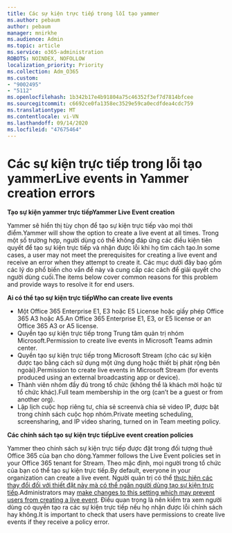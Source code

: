 ```yaml
---
title: Các sự kiện trực tiếp trong lỗi tạo yammer
ms.author: pebaum
author: pebaum
manager: mnirkhe
ms.audience: Admin
ms.topic: article
ms.service: o365-administration
ROBOTS: NOINDEX, NOFOLLOW
localization_priority: Priority
ms.collection: Adm_O365
ms.custom:
- "9002495"
- "5112"
ms.openlocfilehash: 1b342b17e4b91804a75c46352f3ef7d7814bfcee
ms.sourcegitcommit: c6692ce0fa1358ec3529e59ca0ecdfdea4cdc759
ms.translationtype: MT
ms.contentlocale: vi-VN
ms.lasthandoff: 09/14/2020
ms.locfileid: "47675464"
---
```

# <a name="live-events-in-yammer-creation-errors"></a><span data-ttu-id="15da1-102">Các sự kiện trực tiếp trong lỗi tạo yammer</span><span class="sxs-lookup"><span data-stu-id="15da1-102">Live events in Yammer creation errors</span></span>

<span data-ttu-id="15da1-103">**Tạo sự kiện yammer trực tiếp**</span><span class="sxs-lookup"><span data-stu-id="15da1-103">**Yammer Live Event creation**</span></span>

<span data-ttu-id="15da1-104">Yammer sẽ hiển thị tùy chọn để tạo sự kiện trực tiếp vào mọi thời điểm.</span><span class="sxs-lookup"><span data-stu-id="15da1-104">Yammer will show the option to create a live event at all times.</span></span> <span data-ttu-id="15da1-105">Trong một số trường hợp, người dùng có thể không đáp ứng các điều kiện tiên quyết để tạo sự kiện trực tiếp và nhận được lỗi khi họ tìm cách tạo.</span><span class="sxs-lookup"><span data-stu-id="15da1-105">In some cases, a user may not meet the prerequisites for creating a live event and receive an error when they attempt to create it.</span></span> <span data-ttu-id="15da1-106">Các mục dưới đây bao gồm các lý do phổ biến cho vấn đề này và cung cấp các cách để giải quyết cho người dùng cuối.</span><span class="sxs-lookup"><span data-stu-id="15da1-106">The items below cover common reasons for this problem and provide ways to resolve it for end users.</span></span>

<span data-ttu-id="15da1-107">**Ai có thể tạo sự kiện trực tiếp**</span><span class="sxs-lookup"><span data-stu-id="15da1-107">**Who can create live events**</span></span>
- <span data-ttu-id="15da1-108">Một Office 365 Enterprise E1, E3 hoặc E5 License hoặc giấy phép Office 365 A3 hoặc A5.</span><span class="sxs-lookup"><span data-stu-id="15da1-108">An Office 365 Enterprise E1, E3, or E5 license or an Office 365 A3 or A5 license.</span></span>
- <span data-ttu-id="15da1-109">Quyền tạo sự kiện trực tiếp trong Trung tâm quản trị nhóm Microsoft.</span><span class="sxs-lookup"><span data-stu-id="15da1-109">Permission to create live events in Microsoft Teams admin center.</span></span>
- <span data-ttu-id="15da1-110">Quyền tạo sự kiện trực tiếp trong Microsoft Stream (cho các sự kiện được tạo bằng cách sử dụng một ứng dụng hoặc thiết bị phát rộng bên ngoài).</span><span class="sxs-lookup"><span data-stu-id="15da1-110">Permission to create live events in Microsoft Stream (for events produced using an external broadcasting app or device).</span></span>
- <span data-ttu-id="15da1-111">Thành viên nhóm đầy đủ trong tổ chức (không thể là khách mời hoặc từ tổ chức khác).</span><span class="sxs-lookup"><span data-stu-id="15da1-111">Full team membership in the org (can’t be a guest or from another org).</span></span>
- <span data-ttu-id="15da1-112">Lập lịch cuộc họp riêng tư, chia sẻ screenvà chia sẻ video IP, được bật trong chính sách cuộc họp nhóm.</span><span class="sxs-lookup"><span data-stu-id="15da1-112">Private meeting scheduling, screensharing, and IP video sharing, turned on in Team meeting policy.</span></span>

<span data-ttu-id="15da1-113">**Các chính sách tạo sự kiện trực tiếp**</span><span class="sxs-lookup"><span data-stu-id="15da1-113">**Live event creation policies**</span></span>

<span data-ttu-id="15da1-114">Yammer theo chính sách sự kiện trực tiếp được đặt trong đối tượng thuê Office 365 của bạn cho dòng.</span><span class="sxs-lookup"><span data-stu-id="15da1-114">Yammer follows the Live Event policies set in your Office 365 tenant for Stream.</span></span> <span data-ttu-id="15da1-115">Theo mặc định, mọi người trong tổ chức của bạn có thể tạo sự kiện trực tiếp.</span><span class="sxs-lookup"><span data-stu-id="15da1-115">By default, everyone in your organization can create a live event.</span></span> <span data-ttu-id="15da1-116">Người quản trị có thể [thực hiện các thay đổi đối với thiết đặt này mà có thể ngăn người dùng tạo sự kiện trực tiếp](https://docs.microsoft.com/stream/live-event-administration#enabling-and-restricting-users-to-creating).</span><span class="sxs-lookup"><span data-stu-id="15da1-116">Administrators may [make changes to this setting which may prevent users from creating a live event](https://docs.microsoft.com/stream/live-event-administration#enabling-and-restricting-users-to-creating).</span></span> <span data-ttu-id="15da1-117">Điều quan trọng là nên kiểm tra xem người dùng có quyền tạo ra các sự kiện trực tiếp nếu họ nhận được lỗi chính sách hay không.</span><span class="sxs-lookup"><span data-stu-id="15da1-117">It is important to check that users have permissions to create live events if they receive a policy error.</span></span>
